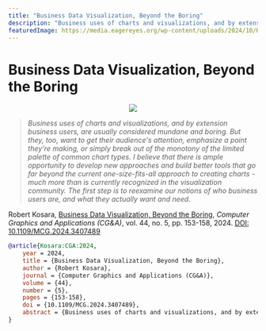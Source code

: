 ```yaml
---
title: "Business Data Visualization, Beyond the Boring"
description: "Business uses of charts and visualizations, and by extension business users, are usually considered mundane and boring. But they, too, want to get their audience's attention, emphasize a point they're making, or simply break out of the monotony of the limited palette of common chart types. I believe that there is ample opportunity to develop new approaches and build better tools that go far beyond the current one-size-fits-all approach to creating charts - much more than is currently recognized in the visualization community. The first step is to reexamine our notions of who business users are, and what they actually want and need."
featuredImage: https://media.eagereyes.org/wp-content/uploads/2024/10/Kosara-CGA-2024-thumb.png
---
```


# Business Data Visualization, Beyond the Boring

<p align="center"><img src="https://media.eagereyes.org/wp-content/uploads/2024/10/Kosara-CGA-2024-thumb.png" /></p>

> _Business uses of charts and visualizations, and by extension business users, are usually considered mundane and boring. But they, too, want to get their audience's attention, emphasize a point they're making, or simply break out of the monotony of the limited palette of common chart types. I believe that there is ample opportunity to develop new approaches and build better tools that go far beyond the current one-size-fits-all approach to creating charts - much more than is currently recognized in the visualization community. The first step is to reexamine our notions of who business users are, and what they actually want and need._

Robert Kosara, <a href="https://media.eagereyes.org/papers/2024/Kosara-CGA-2024.pdf" target="_blank">Business Data Visualization, Beyond the Boring</a>, _Computer Graphics and Applications (CG&A)_, vol. 44, no. 5, pp. 153-158, 2024. <a href="https://dx.doi.org/10.1109/MCG.2024.3407489" target="_new">DOI: 10.1109/MCG.2024.3407489</a>


```bibtex
@article{Kosara:CGA:2024,
	year = 2024,
	title = {Business Data Visualization, Beyond the Boring},
	author = {Robert Kosara},
	journal = {Computer Graphics and Applications (CG&A)},
	volume = {44},
	number = {5},
	pages = {153-158},
	doi = {10.1109/MCG.2024.3407489},
	abstract = {Business uses of charts and visualizations, and by extension business users, are usually considered mundane and boring. But they, too, want to get their audience's attention, emphasize a point they're making, or simply break out of the monotony of the limited palette of common chart types. I believe that there is ample opportunity to develop new approaches and build better tools that go far beyond the current one-size-fits-all approach to creating charts - much more than is currently recognized in the visualization community. The first step is to reexamine our notions of who business users are, and what they actually want and need.},
}
```

